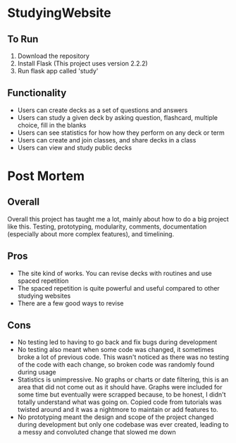 # StudyingWebsite

## To Run
1. Download the repository
2. Install Flask (This project uses version 2.2.2)
3. Run flask app called 'study'
## Functionality
- Users can create decks as a set of questions and answers
- Users can study a given deck by asking question, flashcard, multiple choice, fill in the blanks
- Users can see statistics for how how they perform on any deck or term
- Users can create and join classes, and share decks in a class
- Users can view and study public decks

# Post Mortem
## Overall
Overall this project has taught me a lot, mainly about how to do a big project like this. Testing, prototyping, modularity, comments, documentation (especially about more complex features), and timelining.
## Pros
+ The site kind of works. You can revise decks with routines and use spaced repetition
+ The spaced repetition is quite powerful and useful compared to other studying websites
+ There are a few good ways to revise
## Cons
- No testing led to having to go back and fix bugs during development
- No testing also meant when some code was changed, it sometimes broke a lot of previous code. This wasn't noticed as there was no testing of the code with each change, so broken code was randomly found during usage
- Statistics is unimpressive. No graphs or charts or date filtering, this is an area that did not come out as it should have. Graphs were included for some time but eventually were scrapped because, to be honest, I didn't totally understand what was going on. Copied code from tutorials was twisted around and it was a nightmore to maintain or add features to.
- No prototyping meant the design and scope of the project changed during development but only one codebase was ever created, leading to a messy and convoluted change that slowed me down